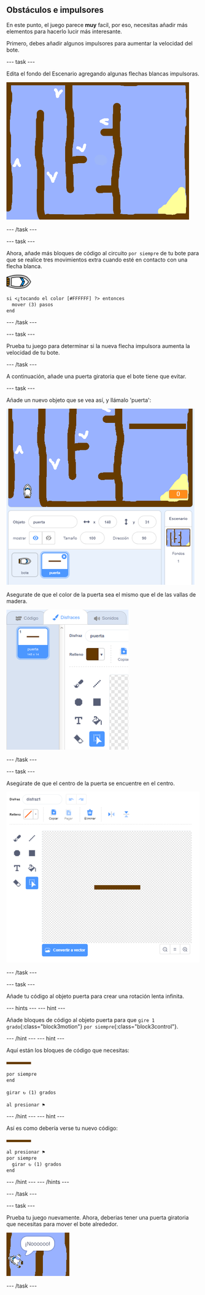 ## Obstáculos e impulsores

En este punto, el juego parece **muy** facil, por eso, necesitas añadir más elementos para hacerlo lucir más interesante.

Primero, debes añadir algunos impulsores para aumentar la velocidad del bote.

\--- task \---

Edita el fondo del Escenario agregando algunas flechas blancas impulsoras.

![captura de pantalla](images/boat-boost.png)

\--- /task \---

\--- task \---

Ahora, añade más bloques de código al circuito `por siempre` de tu bote para que se realice tres movimientos extra cuando esté en contacto con una flecha blanca.

![objeto-bote](images/boat_resize.png)

```blocks3
si <¿tocando el color [#FFFFFF] ?> entonces 
  mover (3) pasos
end
```

\--- /task \---

\--- task \---

Prueba tu juego para determinar si la nueva flecha impulsora aumenta la velocidad de tu bote.

\--- /task \---

A continuación, añade una puerta giratoria que el bote tiene que evitar.

\--- task \---

Añade un nuevo objeto que se vea así, y llámalo 'puerta':

![captura de pantalla](images/boat-gate.png)

Asegurate de que el color de la puerta sea el mismo que el de las vallas de madera.

![captura de pantalla](images/brown-hsv.png)

\--- /task \---

\--- task \---

Asegúrate de que el centro de la puerta se encuentre en el centro.

![captura de pantalla](images/boat-center.png)

\--- /task \---

\--- task \---

Añade tu código al objeto puerta para crear una rotación lenta infinita.

\--- hints \--- \--- hint \---

Añade bloques de código al objeto puerta para que `gire 1 grado`{:class="block3motion"} `por siempre`{:class="block3control"}.

\--- /hint \--- \--- hint \---

Aquí están los bloques de código que necesitas:

![puerta](images/gate.png)

```blocks3
por siempre
end

girar ↻ (1) grados

al presionar ⚑
```

\--- /hint \--- \--- hint \---

Así es como debería verse tu nuevo código:

![puerta](images/gate.png)

```blocks3
al presionar ⚑
por siempre 
  girar ↻ (1) grados
end
```

\--- /hint \--- \--- /hints \---

\--- /task \---

\--- task \---

Prueba tu juego nuevamente. Ahora, deberias tener una puerta giratoria que necesitas para mover el bote alrededor.

![captura de pantalla](images/boat-gate-test.png)

\--- /task \---